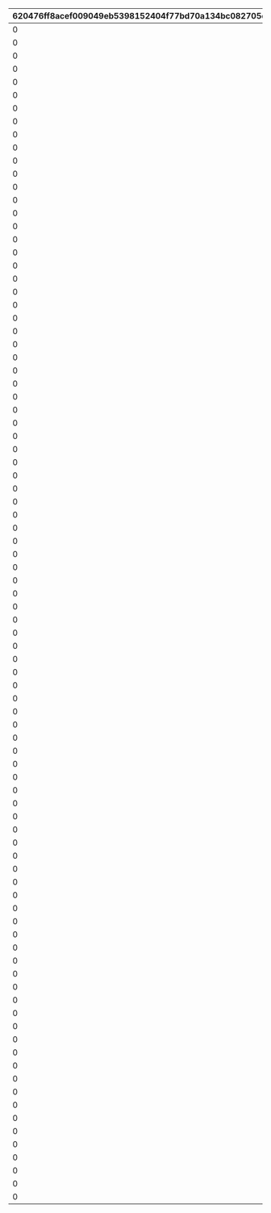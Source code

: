 |620476ff8acef009049eb5398152404f77bd70a134bc082705eafd1357b09ae9|e456ee4c3036b74410cfbcad270f3331464918d74e557692396ef4806ec23ac0|d6955ad530227e91fbfba3934158f47b3d98c20d7f1ca2a3673d3d3cf9a8552a|eb28f6bd52a885e67e995d63ccbb9bee2eca5ca87afb466b6bd72b5055f4bade|8997bcfa0adb9cdf6811b1859be166589daab048c0383740e1d4f63b6275b4d5|ba984e41cdee2ac94d465804b63b327302874727c09581122f6ee85e877e4938|e80aca6470bd51a8dcb00f354d8f32fe62ab13a9b7e7cb27ab523d1afcf5e6a1|8e89f925a39c608d3bd9afdbc4530ec901aa07175877e623e184657f8baa8d6a|17032944b64462137c3507ada1b8a0758d8c3f42d0f4872f610727af74d87852|445c6bb62c3fccffac5d8569883e3713201a04446ad68f67af0051a5295b8cbe|26d985744409acec4244d484b01315ff8bb1a79e97f8a7b34dcc583d3f67474a|2d39cea35a678d58d7e791306675b47641bf870312436a279a6898f97415ea92|5c5425481b4f7322bb5e5d87d78cab8eaa50d7416c3e8e4ae4f14629946d90b2|d4b785f54458e84a503dc7e47db2debeebc74ef68f4a7a51317e6c18bd76bda8|795282db77c925154acc9daae1d6cab3c2d52c7a3d4024eb786a1ade5e60024c|e07afd5835b9557a1a5f5144de0d2f3294bcb8156777b51d107f86974fdc0e2a|
| --- | --- | --- | --- | --- | --- | --- | --- | --- | --- | --- | --- | --- | --- | --- | --- |
|0|0|0|0|0|0|924072001|0|0|0|0|0|0|0|0|0|
|0|0|0|0|0|0|924072002|0|0|0|0|0|0|0|0|0|
|0|0|0|0|0|0|924072003|0|0|0|0|0|0|0|0|0|
|0|0|0|0|0|0|924072101|2|0|0|0|15|0|0|25102|0|
|0|0|0|0|0|0|924072102|2|0|0|0|15|0|0|25102|0|
|0|0|0|0|0|0|924072103|2|0|0|0|15|0|0|25102|0|
|0|0|0|0|0|0|924072104|8|0|0|0|100|0|0|91002|0|
|0|0|0|0|0|0|924072201|2|0|0|0|15|0|0|25102|0|
|0|0|0|0|0|0|924072202|2|0|0|0|15|0|0|25102|0|
|0|0|0|0|0|0|924072203|2|0|0|0|15|0|0|25102|0|
|0|0|0|0|0|0|924072204|8|0|0|0|100|0|0|91002|0|
|0|0|0|0|0|0|924072301|2|0|0|0|15|0|0|25102|0|
|0|0|0|0|0|0|924072302|2|0|0|0|15|0|0|25102|0|
|0|0|0|0|0|0|924072303|2|0|0|0|15|0|0|25102|0|
|0|0|0|0|0|0|924072304|8|0|0|0|100|0|0|91002|0|
|0|0|0|0|0|0|924082001|0|0|0|0|0|0|0|0|0|
|0|0|0|0|0|0|924082002|0|0|0|0|0|0|0|0|0|
|0|0|0|0|0|0|924082003|0|0|0|0|0|0|0|0|0|
|0|0|0|0|0|0|924082101|2|0|0|0|15|0|0|25102|0|
|0|0|0|0|0|0|924082102|2|0|0|0|15|0|0|25102|0|
|0|0|0|0|0|0|924082103|2|0|0|0|15|0|0|25102|0|
|0|0|0|0|0|0|924082104|8|0|0|0|100|0|0|91002|0|
|0|0|0|0|0|0|924082201|2|0|0|0|15|0|0|25102|0|
|0|0|0|0|0|0|924082202|2|0|0|0|15|0|0|25102|0|
|0|0|0|0|0|0|924082203|2|0|0|0|15|0|0|25102|0|
|0|0|0|0|0|0|924082204|8|0|0|0|100|0|0|91002|0|
|0|0|0|0|0|0|924082301|2|0|0|0|15|0|0|25102|0|
|0|0|0|0|0|0|924082302|2|0|0|0|15|0|0|25102|0|
|0|0|0|0|0|0|924082303|2|0|0|0|15|0|0|25102|0|
|0|0|0|0|0|0|924082304|8|0|0|0|100|0|0|91002|0|
|0|0|0|0|0|0|924092001|0|0|0|0|0|0|0|0|0|
|0|0|0|0|0|0|924092002|0|0|0|0|0|0|0|0|0|
|0|0|0|0|0|0|924092003|0|0|0|0|0|0|0|0|0|
|0|0|0|0|0|0|924092101|2|0|0|0|15|0|0|25102|0|
|0|0|0|0|0|0|924092102|2|0|0|0|15|0|0|25102|0|
|0|0|0|0|0|0|924092103|2|0|0|0|15|0|0|25102|0|
|0|0|0|0|0|0|924092104|8|0|0|0|100|0|0|91002|0|
|0|0|0|0|0|0|924092201|2|0|0|0|15|0|0|25102|0|
|0|0|0|0|0|0|924092202|2|0|0|0|15|0|0|25102|0|
|0|0|0|0|0|0|924092203|2|0|0|0|15|0|0|25102|0|
|0|0|0|0|0|0|924092204|8|0|0|0|100|0|0|91002|0|
|0|0|0|0|0|0|924092301|2|0|0|0|15|0|0|25102|0|
|0|0|0|0|0|0|924092302|2|0|0|0|15|0|0|25102|0|
|0|0|0|0|0|0|924092303|2|0|0|0|15|0|0|25102|0|
|0|0|0|0|0|0|924092304|8|0|0|0|100|0|0|91002|0|
|0|0|0|0|0|0|924102001|0|0|0|0|0|0|0|0|0|
|0|0|0|0|0|0|924102002|0|0|0|0|0|0|0|0|0|
|0|0|0|0|0|0|924102003|0|0|0|0|0|0|0|0|0|
|0|0|0|0|0|0|924102101|2|0|0|0|15|0|0|25102|0|
|0|0|0|0|0|0|924102102|2|0|0|0|15|0|0|25102|0|
|0|0|0|0|0|0|924102103|2|0|0|0|15|0|0|25102|0|
|0|0|0|0|0|0|924102104|8|0|0|0|100|0|0|91002|0|
|0|0|0|0|0|0|924102201|2|0|0|0|15|0|0|25102|0|
|0|0|0|0|0|0|924102202|2|0|0|0|15|0|0|25102|0|
|0|0|0|0|0|0|924102203|2|0|0|0|15|0|0|25102|0|
|0|0|0|0|0|0|924102204|8|0|0|0|100|0|0|91002|0|
|0|0|0|0|0|0|924102301|2|0|0|0|15|0|0|25102|0|
|0|0|0|0|0|0|924102302|2|0|0|0|15|0|0|25102|0|
|0|0|0|0|0|0|924102303|2|0|0|0|15|0|0|25102|0|
|0|0|0|0|0|0|924102304|8|0|0|0|100|0|0|91002|0|
|0|0|0|0|0|0|924112001|0|0|0|0|0|0|0|0|0|
|0|0|0|0|0|0|924112002|0|0|0|0|0|0|0|0|0|
|0|0|0|0|0|0|924112003|0|0|0|0|0|0|0|0|0|
|0|0|0|0|0|0|924112101|2|0|0|0|15|0|0|25102|0|
|0|0|0|0|0|0|924112102|2|0|0|0|15|0|0|25102|0|
|0|0|0|0|0|0|924112103|2|0|0|0|15|0|0|25102|0|
|0|0|0|0|0|0|924112104|8|0|0|0|100|0|0|91002|0|
|0|0|0|0|0|0|924112201|2|0|0|0|15|0|0|25102|0|
|0|0|0|0|0|0|924112202|2|0|0|0|15|0|0|25102|0|
|0|0|0|0|0|0|924112203|2|0|0|0|15|0|0|25102|0|
|0|0|0|0|0|0|924112204|8|0|0|0|100|0|0|91002|0|
|0|0|0|0|0|0|924112301|2|0|0|0|15|0|0|25102|0|
|0|0|0|0|0|0|924112302|2|0|0|0|15|0|0|25102|0|
|0|0|0|0|0|0|924112303|2|0|0|0|15|0|0|25102|0|
|0|0|0|0|0|0|924112304|8|0|0|0|100|0|0|91002|0|
|0|0|0|0|0|0|924122001|0|0|0|0|0|0|0|0|0|
|0|0|0|0|0|0|924122002|0|0|0|0|0|0|0|0|0|
|0|0|0|0|0|0|924122003|0|0|0|0|0|0|0|0|0|
|0|0|0|0|0|0|924122101|2|0|0|0|15|0|0|25102|0|
|0|0|0|0|0|0|924122102|2|0|0|0|15|0|0|25102|0|
|0|0|0|0|0|0|924122103|2|0|0|0|15|0|0|25102|0|
|0|0|0|0|0|0|924122104|8|0|0|0|100|0|0|91002|0|
|0|0|0|0|0|0|924122201|2|0|0|0|15|0|0|25102|0|
|0|0|0|0|0|0|924122202|2|0|0|0|15|0|0|25102|0|
|0|0|0|0|0|0|924122203|2|0|0|0|15|0|0|25102|0|
|0|0|0|0|0|0|924122204|8|0|0|0|100|0|0|91002|0|
|0|0|0|0|0|0|924122301|2|0|0|0|15|0|0|25102|0|
|0|0|0|0|0|0|924122302|2|0|0|0|15|0|0|25102|0|
|0|0|0|0|0|0|924122303|2|0|0|0|15|0|0|25102|0|
|0|0|0|0|0|0|924122304|8|0|0|0|100|0|0|91002|0|
